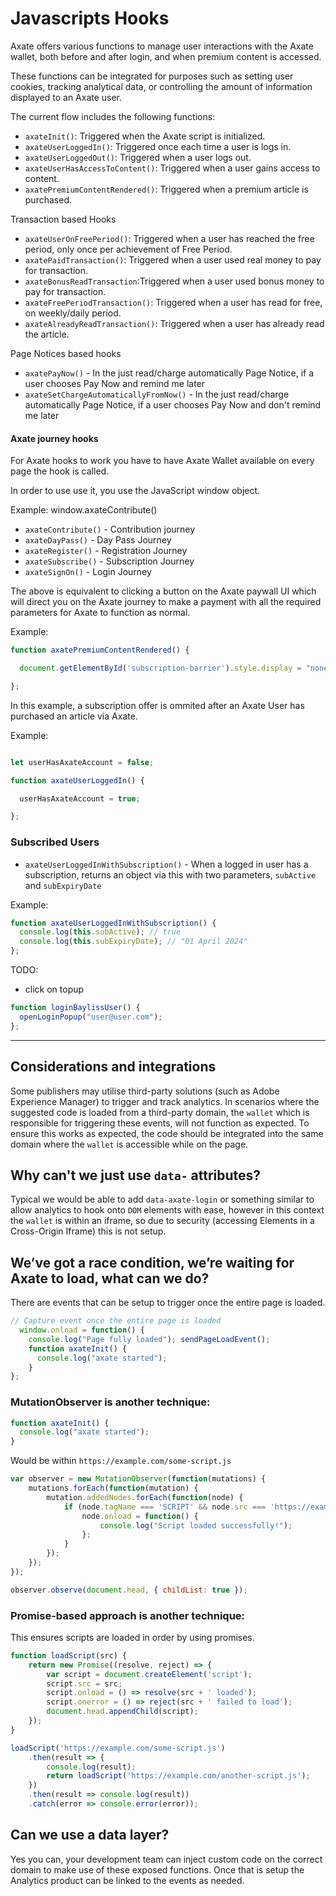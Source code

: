# Javascripts Hooks

Axate offers various functions to manage user interactions with the Axate wallet, both before and after login, and when premium content is accessed.

These functions can be integrated for purposes such as setting user cookies, tracking analytical data, or controlling the amount of information displayed to an Axate user.

The current flow includes the following functions:

* `axateInit()`: Triggered when the Axate script is initialized.
* `axateUserLoggedIn()`: Triggered once each time a user is logs in.
* `axateUserLoggedOut()`: Triggered when a user logs out.
* `axateUserHasAccessToContent()`: Triggered when a user gains access to content.
* `axatePremiumContentRendered()`: Triggered when a premium article is purchased.

Transaction based Hooks
* `axateUserOnFreePeriod()`: Triggered when a user has reached the free period, only once per achievement of Free Period.
* `axatePaidTransaction()`: Triggered when a user used real money to pay for transaction.
* `axateBonusReadTransaction`:Triggered when a user used bonus money to pay for transaction.
* `axateFreePeriodTransaction()`: Triggered when a user has read for free, on weekly/daily period.
* `axateAlreadyReadTransaction()`: Triggered when a user has already read the article.

Page Notices based hooks
* `axatePayNow()` - In the just read/charge automatically Page Notice, if a user chooses Pay Now and remind me later
* `axateSetChargeAutomaticallyFromNow()` - In the just read/charge automatically Page Notice, if a user chooses Pay Now and don't remind me later

  
#### Axate journey hooks 

For Axate hooks to work you have to have Axate Wallet available on every page the hook is called.

In order to use use it, you use the JavaScript window object.

Example: window.axateContribute()

* `axateContribute()` - Contribution journey
* `axateDayPass()` - Day Pass Journey
* `axateRegister()` - Registration Journey
* `axateSubscribe()` - Subscription Journey
* `axateSignOn()` - Login Journey

The above is equivalent to clicking a button on the Axate paywall UI which
will direct you on the Axate journey to make a payment with all the required parameters for Axate to function as normal. 

Example: 

```js
function axatePremiumContentRendered() {

  document.getElementById('subscription-barrier').style.display = "none";

};
```
In this example, a subscription offer is ommited after an Axate User has purchased an article via Axate.

Example: 

```js

let userHasAxateAccount = false;

function axateUserLoggedIn() {

  userHasAxateAccount = true;

};
```


### Subscribed Users

* `axateUserLoggedInWithSubscription()` - When a logged in user has a subscription, returns an object via this with two parameters, `subActive` and `subExpiryDate`

Example: 

```js
function axateUserLoggedInWithSubscription() {
  console.log(this.subActive); // true
  console.log(this.subExpiryDate); // "01 April 2024"
};
```

TODO: 
 - click on topup




```js
function loginBaylissUser() {
  openLoginPopup("user@user.com");
};
```

---

## Considerations and integrations

Some publishers may utilise third-party solutions (such as Adobe Experience Manager) to trigger and track analytics. In scenarios where the suggested code is loaded from a third-party domain, the `wallet` which is responsible for triggering these events, will not function as expected. To ensure this works as expected, the code should be integrated into the same domain where the `wallet` is accessible while on the page.

## Why can't we just use `data-` attributes?

Typical we would be able to add `data-axate-login` or something similar to allow analytics to hook onto `DOM` elements with ease, however in this context the `wallet` is within an iframe, so due to security (accessing Elements in a Cross-Origin Iframe) this is not setup.

## We’ve got a race condition, we’re waiting for Axate to load, what can we do?

There are events that can be setup to trigger once the entire page is loaded.

```js
// Capture event once the entire page is loaded
  window.onload = function() {
    console.log("Page fully loaded"); sendPageLoadEvent();
    function axateInit() {
      console.log("axate started");
    }
};

```
### MutationObserver is another technique:

```js 
function axateInit() {
  console.log("axate started");
}
```

Would be within `https://example.com/some-script.js`
    
```js
var observer = new MutationObserver(function(mutations) {
    mutations.forEach(function(mutation) {
        mutation.addedNodes.forEach(function(node) {
            if (node.tagName === 'SCRIPT' && node.src === 'https://example.com/some-script.js') {
                node.onload = function() {
                    console.log("Script loaded successfully!");
                };
            }
        });
    });
});

observer.observe(document.head, { childList: true });
```

### Promise-based approach is another technique:
This ensures scripts are loaded in order by using promises.

```js
function loadScript(src) {
    return new Promise((resolve, reject) => {
        var script = document.createElement('script');
        script.src = src;
        script.onload = () => resolve(src + ' loaded');
        script.onerror = () => reject(src + ' failed to load');
        document.head.appendChild(script);
    });
}

loadScript('https://example.com/some-script.js')
    .then(result => {
        console.log(result);
        return loadScript('https://example.com/another-script.js');
    })
    .then(result => console.log(result))
    .catch(error => console.error(error));
```

## Can we use a data layer?

Yes you can, your development team can inject custom code on the correct domain to make use of these exposed functions.  Once that is setup the Analytics product can be linked to the events as needed.


